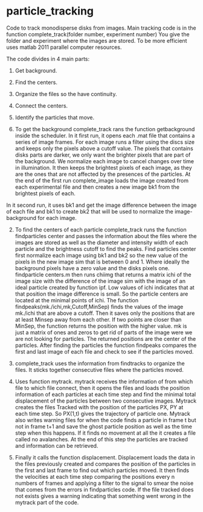 # particle_tracking
Code to track monodisperse disks from images. 
Main tracking code is in the function complete_track(folder number, experiment number)
You give the folder and experiment where the images are stored. 
To be more efficient uses matlab 2011 parallel computer resources. 

The code divides in 4 main parts:

1) Get background. 
2) Find the centers.
3) Organize the files so the have continuity.
4) Connect the centers.
5) Identify the particles that move.


1) To get the background complete_track rans the function getbackground inside the scheduler. 
In it first run, it opens each .mat file that contains a series of image frames. For each image runs a filter using the discs size and keeps only the pixels above a cutoff value. The pixels that contains disks parts are darker, we only want the brighter pixels that are part of the background. We normalize each image to cancel changes over time in illumination. It then keeps the brightest pixels of each image, as they are the ones that are not affected by the presences of the particles. 
At the end of the first run complete_image loads the image created from each experimental file and then creates a new image bk1 from the brightest pixels of each. 

In it second run, it uses bk1 and get the image difference between the image of each file and bk1 to create bk2 that will be used to normalize the image-background for each image. 

2) To find the centers of each particle complete_track runs the function findparticles center and passes the information about the files where the images are stored as well as the diameter and intensity width of each particle and the brightness cutoff to find the peaks.  Find particles center first normalize each image using bk1 and bk2 so the new value of the pixels in the new image sim that is between 0 and 1. Where ideally the background pixels have a zero value and the disks pixels one. findparticle centers.m then runs chiimg that returns a matrix ichi of the image size with the difference of the image sim with the image of an ideal particle created by function ipf. Low values of ichi indicates that at that position the image difference is small. So the particle centers are located at the minimal points of ichi. The function findpeaks(mk./ichi,mk,Cutoff,MinSep) finds the values of the image mk./ichi that are above a cutoff. Then it saves only the positions that are at least Minsep away from each other. If two points are closer than MinSep, the function returns the position with the higher value.  mk is just a matrix of ones and zeros to get rid of parts of the image were we are not looking for particles. 
The returned positions are the center of the particles. After finding the particles the function findpeaks compares the first and last image of each file and check to see if the particles moved. 

3) complete_track uses the information from findtracks to organize the files. It sticks together consecutive files where the particles moved. 

4) Uses function mytrack. mytrack receives the information of from which file to which file connect, then it opens the files and loads the position information of each particles at each time step and find the minimal total displacement of the particles between two consecutive images. Mytrack creates the files Tracked with the position of the particles PX, PY at each time step. So PX(1,t) gives the trajectory of particle one. Mytrack also writes warning files for when the code finds a particle in frame t but not in frame t+1 and save the ghost particle position as well as the time step when this happens. If it finds no movement at all the it creates a file called no avalanches. At the end of this step the particles are tracked and information can be retrieved. 


5) Finally it calls the function displacement. Displacement loads the data in the files previously created and compares the position of the particles in the first and last frame to find out which particles moved. It then finds the velocities at each time step comparing the positions every n numbers of frames and applying a filter to the signal to smear the noise that comes from the errors in findparticles code. If the file tracked does not exists gives a warning indicating that something went wrong in the mytrack part of the code. 




